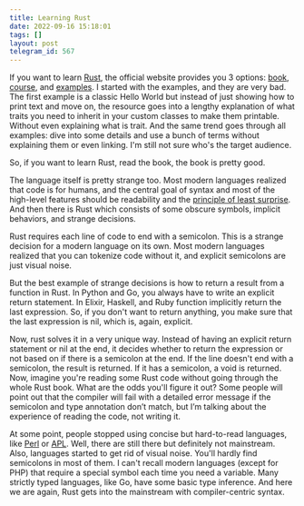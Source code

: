 ```yaml
---
title: Learning Rust
date: 2022-09-16 15:18:01
tags: []
layout: post
telegram_id: 567
---
```


If you want to learn [Rust](https://www.rust-lang.org/), the official website provides you 3 options: [book](https://doc.rust-lang.org/book/), [course](https://github.com/rust-lang/rustlings/), and [examples](https://doc.rust-lang.org/stable/rust-by-example/). I started with the examples, and they are very bad. The first example is a classic Hello World but instead of just showing how to print text and move on, the resource goes into a lengthy explanation of what traits you need to inherit in your custom classes to make them printable. Without even explaining what is trait.  And the same trend goes through all examples: dive into some details and use a bunch of terms without explaining them or even linking. I'm still not sure who's the target audience.

So, if you want to learn Rust, read the book, the book is pretty good.

The language itself is pretty strange too. Most modern languages realized that code is for humans, and the central goal of syntax and most of the high-level features should be readability and the [principle of least surprise](https://en.wikipedia.org/wiki/Principle_of_least_astonishment). And then there is Rust which consists of some obscure symbols, implicit behaviors, and strange decisions.

Rust requires each line of code to end with a semicolon. This is a strange decision for a modern language on its own. Most modern languages realized that you can tokenize code without it, and explicit semicolons are just visual noise.

But the best example of strange decisions is how to return a result from a function in Rust. In Python and Go, you always have to write an explicit return statement. In Elixir, Haskell, and Ruby function implicitly return the last expression. So, if you don't want to return anything, you make sure that the last expression is nil, which is, again, explicit.

Now, rust solves it in a very unique way. Instead of having an explicit return statement or nil at the end, it decides whether to return the expression or not based on if there is a semicolon at the end. If the line doesn't end with a semicolon, the result is returned. If it has a semicolon, a void is returned. Now, imagine you're reading some Rust code without going through the whole Rust book. What are the odds you'll figure it out? Some people will point out that the compiler will fail with a detailed error message if the semicolon and type annotation don’t match, but I’m talking about the experience of reading the code, not writing it.

At some point, people stopped using concise but hard-to-read languages, like [Perl](https://en.wikipedia.org/wiki/Perl) or [APL](https://en.wikipedia.org/wiki/APL_(programming_language)). Well, there are still there but definitely not mainstream.  Also, languages started to get rid of visual noise. You'll hardly find semicolons in most of them. I can't recall modern languages (except for PHP) that require a special symbol each time you need a variable. Many strictly typed languages, like Go, have some basic type inference.  And here we are again, Rust gets into the mainstream with compiler-centric syntax.

